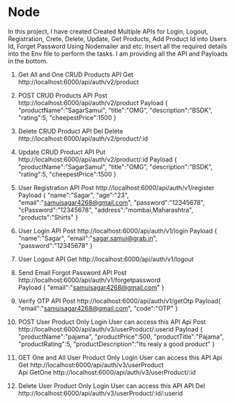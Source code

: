 # Node
In this project, I have created Created Multiple APIs for Login, Logout, Registration, Crete, Delete, Update, Get Products, Add Product Id into Users Id, Forget Password Using Nodemailer and etc. Insert all the required details into the Env file to perform the tasks. I am providing all the API and Payloads in the bottom.

1) Get All and One CRUD Products
   API Get http://localhost:6000/api/auth/v2/product

2) POST CRUD Products
   API Post http://localhost:6000/api/auth/v2/product
   Payload {
    "productName":"SagarSamui",
    "title":"OMG",
    "description":"BSDK",
    "rating":5,
    "cheepestPrice":1500
   }
   
3) Delete CRUD Product
   API Del Delete http://localhost:6000/api/auth/v2/product/:id

4) Update CRUD Product
   API Put http://localhost:6000/api/auth/v2/product/:id
   Payload {
    "productName":"SagarSamul",
    "title":"OMG",
    "description":"BSDK",
    "rating":5,
    "cheepestPrice":1500
  }
  
5) User Registration
   API Post http://localhost:6000/api/auth/v1/register
   Payload {
    "name":"Sagar",
    "age":"23",
    "email":"samuisagar4268@gmail.com",
    "password":"12345678",
    "cPassword":"12345678",
    "address":"mombai,Maharashtra",
    "products":"Shirts"
  }

6) User Login
   API Post http://localhost:6000/api/auth/v1/login
   Payload {
    "name":"Sagar",
    "email":"sagar.samui@grab.in",
    "password":"12345678"
 }

7) User Logout
   API Get http://localhost:6000/api/auth/v1/logout
   
8) Send Email Forgot Password
   API Post http://localhost:6000/api/auth/v1/forgetpassword  
   Payload {
    "email":"samuisagar4268@gmail.com"
 }

9) Verify OTP
   API Post http://localhost:6000/api/auth/v1/getOtp
   Payload{
    "email":"samuisagar4268@gmail.com",
    "code":"OTP"
}

10) POST User Product
    Only Login User can access this API
    Api Post http://localhost:6000/api/auth/v3/userProduct/:userid
    Payload {
    "productName":"pajama",
    "productPrice":500,
    "productTitle":"Pajama",
    "productRating":5,
    "productDescription":"Its realy a good product"
}

11) GET One and All User Product
    Only Login User can access this API
    Api Get http://localhost:6000/api/auth/v3/userProduct  
    Api GetOne http://localhost:6000/api/auth/v3/userProduct/:id
    
12) Delete User Product
    Only Login User can access this API
    API Del http://localhost:6000/api/auth/v3/userProduct/:id/:userid
